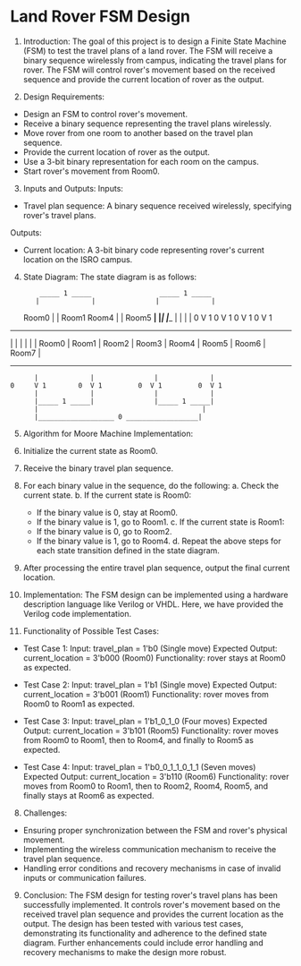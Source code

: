 # Land Rover FSM Design

1. Introduction:
The goal of this project is to design a Finite State Machine (FSM) to test the travel plans of a land rover. The FSM will receive a binary sequence wirelessly from campus, indicating the travel plans for rover. The FSM will control rover's movement based on the received sequence and provide the current location of rover as the output.

2. Design Requirements:
- Design an FSM to control rover's movement.
- Receive a binary sequence representing the travel plans wirelessly.
- Move rover from one room to another based on the travel plan sequence.
- Provide the current location of rover as the output.
- Use a 3-bit binary representation for each room on the campus.
- Start rover's movement from Room0.

3. Inputs and Outputs:
Inputs:
- Travel plan sequence: A binary sequence received wirelessly, specifying rover's travel plans.

Outputs:
- Current location: A 3-bit binary code representing rover's current location on the ISRO campus.

4. State Diagram:
The state diagram is as follows:

           _____ 1 _____                 _____ 1 _____
          |             |               |             |
    Room0 |             | Room1   Room4 |             | Room5
  ________|             |_______________|             |________
          |             |               |             |
    0     V 1        0  V 1         0  V 1         0  V 1
  ________       ________       ________       ________       ________
  |            |             |             |             |             |
Room0 |  Room1 |  Room2 |  Room3 |  Room4 |  Room5 |  Room6 |  Room7 |
  ________       ________       ________       ________       ________
          |             |               |             |
    0     V 1        0  V 1         0  V 1         0  V 1
          |             |               |             |
          |_____ 1 _____|               |_____ 1 _____|
          |                                         |
          |___________________ 0 __________________|

5. Algorithm for Moore Machine Implementation:
1. Initialize the current state as Room0.
2. Receive the binary travel plan sequence.
3. For each binary value in the sequence, do the following:
   a. Check the current state.
   b. If the current state is Room0:
      - If the binary value is 0, stay at Room0.
      - If the binary value is 1, go to Room1.
   c. If the current state is Room1:
      - If the binary value is 0, go to Room2.
      - If the binary value is 1, go to Room4.
   d. Repeat the above steps for each state transition defined in the state diagram.
4. After processing the entire travel plan sequence, output the final current location.

6. Implementation:
The FSM design can be implemented using a hardware description language like Verilog or VHDL. Here, we have provided the Verilog code implementation.

7. Functionality of Possible Test Cases:
- Test Case 1:
  Input: travel_plan = 1'b0 (Single move)
  Expected Output: current_location = 3'b000 (Room0)
  Functionality: rover stays at Room0 as expected.

- Test Case 2:
  Input: travel_plan = 1'b1 (Single move)
  Expected Output: current_location = 3'b001 (Room1)
  Functionality: rover moves from Room0 to Room1 as expected.

- Test Case 3:
  Input: travel_plan = 1'b1_0_1_0 (Four moves)
  Expected Output: current_location = 3'b101 (Room5)
  Functionality: rover moves from Room0 to Room1, then to Room4, and finally to Room5 as expected.

- Test Case 4:
  Input: travel_plan = 1'b0_0_1_1_0_1_1 (Seven moves)
  Expected Output: current_location = 3'b110 (Room6)
  Functionality: rover moves from Room0 to Room1, then to Room2, Room4, Room5, and finally stays at Room6 as expected.

8. Challenges:
- Ensuring proper synchronization between the FSM and rover's physical movement.
- Implementing the wireless communication mechanism to receive the travel plan sequence.
- Handling error conditions and recovery mechanisms in case of invalid inputs or communication failures.

9. Conclusion:
The FSM design for testing rover's travel plans has been successfully implemented. It controls rover's movement based on the received travel plan sequence and provides the current location as the output. The design has been tested with various test cases, demonstrating its functionality and adherence to the defined state diagram. Further enhancements could include error handling and recovery mechanisms to make the design more robust.